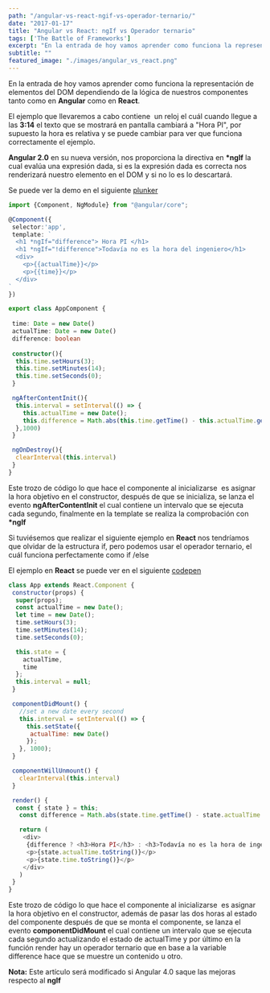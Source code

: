 ```yaml
---
path: "/angular-vs-react-ngif-vs-operador-ternario/"
date: "2017-01-17"
title: "Angular vs React: ngIf vs Operador ternario"
tags: ['The Battle of Frameworks']
excerpt: "En la entrada de hoy vamos aprender como funciona la representación de elementos del DOM dependiendo de la lógica de nuestros componentes tanto como en Angular como en React. El ejemplo que llevaremos a cabo contiene  un reloj el cuál cuando llegue a las 3:14 el texto que se mostrará en pantalla cambiará a “Hora PI”, por"
subtitle: ""
featured_image: "./images/angular_vs_react.png"
---
```


En la entrada de hoy vamos aprender como funciona la representación de elementos del DOM dependiendo de la lógica de nuestros componentes tanto como en **Angular** como en **React**. 

El ejemplo que llevaremos a cabo contiene  un reloj el cuál cuando llegue a las **3:14** el texto que se mostrará en pantalla cambiará a "Hora PI", por supuesto la hora es relativa y se puede cambiar para ver que funciona correctamente el ejemplo. 

**Angular 2.0** en su nueva versión, nos proporciona la directiva en **\*ngIf** la cual evalúa una expresión dada, si es la expresión dada es correcta nos renderizará nuestro elemento en el DOM y si no lo es lo descartará. 

Se puede ver la demo en el siguiente [plunker](https://embed.plnkr.co/lCAFUIK84ttUkSqnrOvH/) 

```typescript
import {Component, NgModule} from "@angular/core";

@Component({
 selector:'app',
 template: `
  <h1 *ngIf="difference"> Hora PI </h1>
  <h1 *ngIf="!difference">Todavía no es la hora del ingeniero</h1>
  <div>
    <p>{{actualTime}}</p>
    <p>{{time}}</p>
  </div>
`
})

export class AppComponent {
 
 time: Date = new Date()
 actualTime: Date = new Date()
 difference: boolean
 
 constructor(){
  this.time.setHours(3);
  this.time.setMinutes(14);
  this.time.setSeconds(0);
 }

 ngAfterContentInit(){
  this.interval = setInterval(() => {
    this.actualTime = new Date();
    this.difference = Math.abs(this.time.getTime() - this.actualTime.getTime()) < 1000 ? true : false; 
  },1000)
 }

 ngOnDestroy(){
  clearInterval(this.interval)
 }
}
```

Este trozo de código lo que hace el componente al inicializarse  es asignar la hora objetivo en el constructor, después de que se inicializa, se lanza el evento **ngAfterContentInit** el cual contiene un intervalo que se ejecuta cada segundo, finalmente en la template se realiza la comprobación con **\*ngIf** 

Si tuviésemos que realizar el siguiente ejemplo en **React** nos tendríamos que olvidar de la estructura if, pero podemos usar el operador ternario, el cuál funciona perfectamente como if /else 

El ejemplo en **React** se puede ver en el siguiente [codepen](http://codepen.io/GGarciaSeco/pen/ggwPpp)

```js
class App extends React.Component {
 constructor(props) {
  super(props);
  const actualTime = new Date();
  let time = new Date();
  time.setHours(3);
  time.setMinutes(14);
  time.setSeconds(0);

  this.state = {
    actualTime,
    time
  };
  this.interval = null;
 }

 componentDidMount() {
   //set a new date every second
   this.interval = setInterval(() => {
     this.setState({
      actualTime: new Date()
     });
   }, 1000);
 }

 componentWillUnmount() {
   clearInterval(this.interval)
 }

 render() {
  const { state } = this;
   const difference = Math.abs(state.time.getTime() - state.actualTime.getTime()) < 1000 ? true : false;

   return (
    <div>
     {difference ? <h3>Hora PI</h3> : <h3>Todavía no es la hora de ingeniero</h3>}
     <p>{state.actualTime.toString()}</p>
     <p>{state.time.toString()}</p>
    </div>
   )
 }
}
```

Este trozo de código lo que hace el componente al inicializarse  es asignar la hora objetivo en el constructor, además de pasar las dos horas al estado del componente después de que se monta el componente, se lanza el evento **componentDidMount** el cual contiene un intervalo que se ejecuta cada segundo actualizando el estado de actualTime y por último en la función render hay un operador ternario que en base a la variable difference hace que se muestre un contenido u otro. 

**Nota:** Este artículo será modificado si Angular 4.0 saque las mejoras respecto al **ngIf**